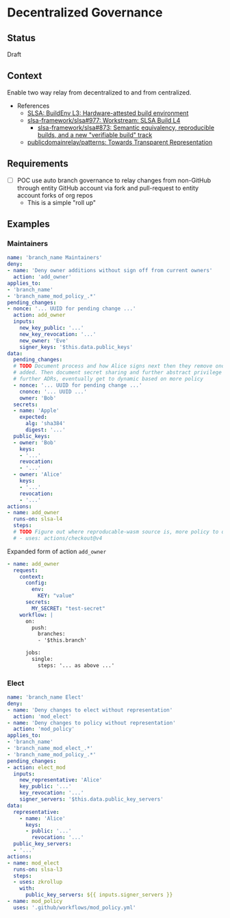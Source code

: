 # Decentralized Governance

## Status

Draft

## Context

Enable two way relay from decentralized to and from centralized.

- References
  - [SLSA: BuildEnv L3: Hardware-attested build environment](https://github.com/slsa-framework/slsa/blob/c9ea020c963df7941a29fdd21ea6303406ae7b34/docs/spec/draft/attested-build-env-levels.md)
  - [slsa-framework/slsa#977: Workstream: SLSA Build L4](https://github.com/slsa-framework/slsa/issues/977)
    - [slsa-framework/slsa#873: Semantic equivalency, reproducible builds, and a new "verifiable build" track](https://github.com/slsa-framework/slsa/issues/873)
  - [publicdomainrelay/patterns: Towards Transparent Representation](https://github.com/publicdomainrelay/patterns)

## Requirements

- [ ] POC use auto branch governance to relay changes from non-GitHub through entity GitHub account via fork and pull-request to entity account forks of org repos
  - This is a simple "roll up"

## Examples

### Maintainers

```yaml
name: 'branch_name Maintainers'
deny:
- name: 'Deny owner additions without sign off from current owners'
  action: 'add_owner'
applies_to:
- 'branch_name'
- 'branch_name_mod_policy_.*'
pending_changes:
- nonce: '... UUID for pending change ...'
  action: add_owner
  inputs:
    new_key_public: '...'
    new_key_revocation: '...'
    new_owner: 'Eve'
    signer_keys: '$this.data.public_keys'
data:
  pending_changes:
  # TODO Document process and how Alice signs next then they remove once Eve is
  # added. Then document secret sharing and further abstract privilege levels in
  # further ADRs, eventually get to dynamic based on more policy
  - nonce: '... UUID for pending change ...'
    cnonce: '... UUID ...'
    owner: 'Bob'
  secrets:
  - name: 'Apple'
    expected:
      alg: 'sha384'
      digest: '...'
  public_keys:
  - owner: 'Bob'
    keys:
    - '...'
    revocation:
    - '...'
  - owner: 'Alice'
    keys:
    - '...'
    revocation:
    - '...'
actions:
- name: add_owner
  runs-on: slsa-l4
  steps:
  # TODO Figure out where reproducable-wasm source is, more policy to okay?
  # - uses: actions/checkout@v4
```

Expanded form of action `add_owner`

```yaml
- name: add_owner
  request:
    context:
      config:
        env:
          KEY: "value"
      secrets:
        MY_SECRET: "test-secret"
    workflow: |
      on:
        push:
          branches:
          - '$this.branch'

      jobs:
        single:
          steps: '... as above ...'
```

### Elect

```yaml
name: 'branch_name Elect'
deny:
- name: 'Deny changes to elect without representation'
  action: 'mod_elect'
- name: 'Deny changes to policy without representation'
  action: 'mod_policy'
applies_to:
- 'branch_name'
- 'branch_name_mod_elect_.*'
- 'branch_name_mod_policy_.*'
pending_changes:
- action: elect_mod
  inputs:
    new_representative: 'Alice'
    key_public: '...'
    key_revocation: '...'
    signer_servers: '$this.data.public_key_servers'
data:
  representative:
    - name: 'Alice'
      keys:
      - public: '...'
        revocation: '...'
  public_key_servers:
  - '...'
actions:
- name: mod_elect
  runs-on: slsa-l3
  steps:
  - uses: zkrollup
    with:
      public_key_servers: ${{ inputs.signer_servers }}
- name: mod_policy
  uses: '.github/workflows/mod_policy.yml'
```
